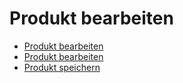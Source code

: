 # Produkt bearbeiten

  - [Produkt bearbeiten](./00_teaser.md) 
  - [Produkt bearbeiten](./01_edit.md) 
  - [Produkt speichern](./02_save.md) 

